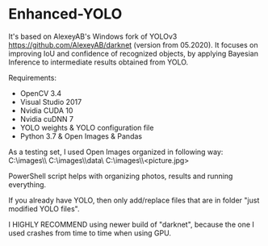 # Enhanced-YOLO

It's based on AlexeyAB's Windows fork of YOLOv3 https://github.com/AlexeyAB/darknet (version from 05.2020). It focuses on improving IoU and confidence of recognized objects, by applying Bayesian Inference to intermediate results obtained from YOLO.

Requirements:
  - OpenCV 3.4
  - Visual Studio 2017
  - Nvidia CUDA 10
  - Nvidia cuDNN 7
  - YOLO weights & YOLO configuration file
  - Python 3.7 & Open Images & Pandas

As a testing set, I used Open Images organized in following way:
  C:\\images\\<picture no.>\\
  C:\\images\\<picture no.>\\data\\
  C:\\images\\<picture no.>\\<picture.jpg>
  
PowerShell script helps with organizing photos, results and running everything.

If you already have YOLO, then only add/replace files that are in folder "just modified YOLO files".
	
I HIGHLY RECOMMEND using newer build of "darknet", because the one I used crashes from time to time when using GPU.
